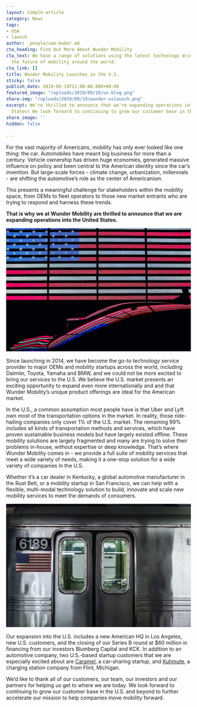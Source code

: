 ```yaml
---
layout: simple-article
category: News
tags:
- USA
- launch
author: _people/sam-baker.md
cta_heading: Find Out More About Wunder Mobility
cta_text: We have a range of solutions using the latest technology driving forward
  the future of mobility around the world.
cta_link: []
title: Wunder Mobility Launches in the U.S.
sticky: false
publish_date: 2019-09-19T11:00:00.000+00:00
featured_image: "/uploads/2019/09/19/us-blog.png"
share-img: "/uploads/2019/09/19/wunder-uslaunch.png"
excerpt: We're thrilled to announce that we're expanding operations into the United
  States! We look forward to continuing to grow our customer base in the U.S.
share_image: ''
hidden: false

---
```

For the vast majority of Americans, mobility has only ever looked like one thing: the car. Automobiles have meant big business for more than a century. Vehicle ownership has driven huge economies, generated massive influence on policy and been central to the American identity since the car’s invention. But large-scale forces - climate change, urbanization, millennials - are shifting the automotive’s role as the center of Americanism.

This presents a meaningful challenge for stakeholders within the mobility space, from OEMs to fleet operators to those new market entrants who are trying to respond and harness these trends.

**That is why we at Wunder Mobility are thrilled to announce that we are expanding operations into the United States.**

![](/uploads/2019/09/19/america-flag-car.jpg)

Since launching in 2014, we have become the go-to technology service provider to major OEMs and mobility startups across the world, including Daimler, Toyota, Yamaha and BMW, and we could not be more excited to bring our services to the U.S. We believe the U.S. market presents an exciting opportunity to expand even more internationally and and that Wunder Mobility’s unique product offerings are ideal for the American market.

In the U.S., a common assumption most people have is that Uber and Lyft own most of the transportation options in the market. In reality, those ride-hailing companies only cover 1% of the U.S. market. The remaining 99% includes all kinds of transportation methods and services, which have proven sustainable business models but have largely existed offline. These mobility solutions are largely fragmented and many are trying to solve their problems in-house, without expertise or deep knowledge. That’s where Wunder Mobility comes in - we provide a full suite of mobility services that meet a wide variety of needs, making it a one-stop solution for a wide variety of companies in the U.S.

Whether it’s a car dealer in Kentucky, a global automotive manufacturer in the Rust Belt, or a mobility startup in San Francisco, we can help with a flexible, multi-modal technology solution to build, innovate and scale new mobility services to meet the demands of consumers.

![](/uploads/2019/09/19/subway-with-flag.jpg)

Our expansion into the U.S. includes a new American HQ in Los Angeles, new U.S. customers, and the closing of our Series B round at $60 million in financing from our investors Blumberg Capital and KCK. In addition to an automotive company, two U.S.-based startup customers that we are especially excited about are [Caramel](https://gocaramel.com), a car-sharing startup, and [Kuhmute](https://kuhmute.com/), a charging station company from Flint, Michigan.

We’d like to thank all of our customers, our team, our investors and our partners for helping us get to where we are today. We look forward to continuing to grow our customer base in the U.S. and beyond to further accelerate our mission to help companies move mobility forward.